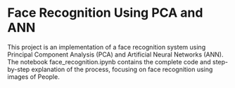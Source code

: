 # Face Recognition Using PCA and ANN

This project is an implementation of a face recognition system using Principal Component Analysis (PCA) and Artificial Neural Networks (ANN). The notebook face_recognition.ipynb contains the complete code and step-by-step explanation of the process, focusing on face recognition using images of People.
